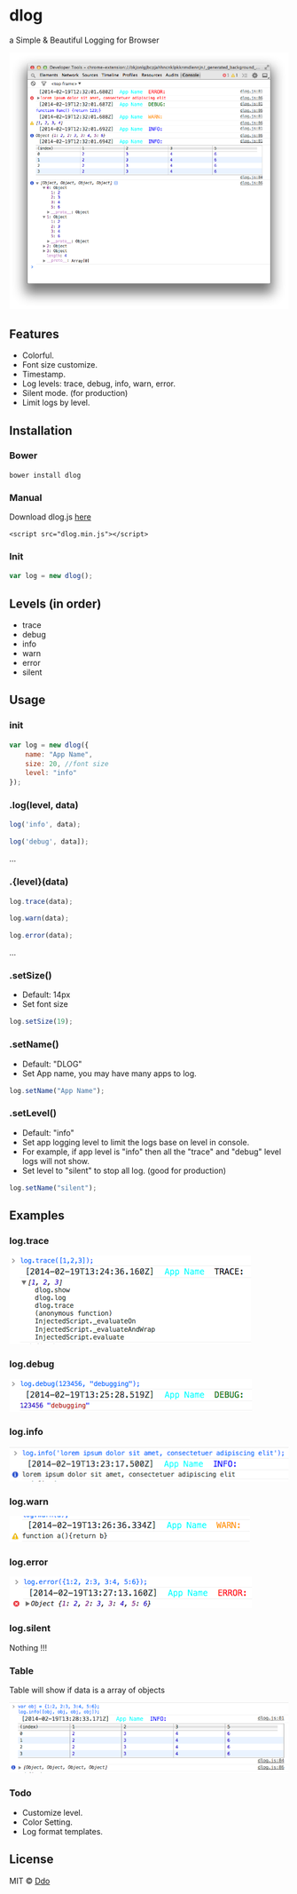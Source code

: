 dlog
====

a Simple &amp; Beautiful Logging for Browser

![](readme_img/feature.png)

## Features

* Colorful.
* Font size customize.
* Timestamp.
* Log levels: trace, debug, info, warn, error.
* Silent mode. (for production)
* Limit logs by level.

## Installation

### Bower

    bower install dlog

### Manual

Download dlog.js [here](https://raw2.github.com/ddo/dlog/v0.0.1/dlog.min.js)

    <script src="dlog.min.js"></script>
    
### Init

```js
var log = new dlog();
```

## Levels (in order)

* trace
* debug
* info
* warn
* error
* silent

## Usage

### init

```js
var log = new dlog({
	name: "App Name",
	size: 20, //font size
	level: "info"
});
```

### .log(level, data)

```js
log('info', data);
```

```js
log('debug', data]);
```

...

### .{level}(data)

```js
log.trace(data);
```

```js
log.warn(data);
```

```js
log.error(data);
```

...

### .setSize()

* Default: 14px
* Set font size

```js
log.setSize(19);
```

### .setName()

* Default: "DLOG"
* Set App name, you may have many apps to log.

```js
log.setName("App Name");
```

### .setLevel()

* Default: "info"
* Set app logging level to limit the logs base on level in console.
* For example, if app level is "info" then all the "trace" and "debug" level logs will not show.
* Set level to "silent" to stop all log. (good for production)

```js
log.setName("silent");
```
## Examples

### log.trace

![](readme_img/trace.png)

### log.debug

![](readme_img/debug.png)

### log.info

![](readme_img/info.png)

### log.warn

![](readme_img/warn.png)

### log.error

![](readme_img/error.png)

### log.silent

Nothing !!!

### Table

Table will show if data is a array of objects

![](readme_img/table.png)

### Todo

* Customize level.
* Color Setting.
* Log format templates.

## License

MIT © [Ddo](http://ddo.me)

